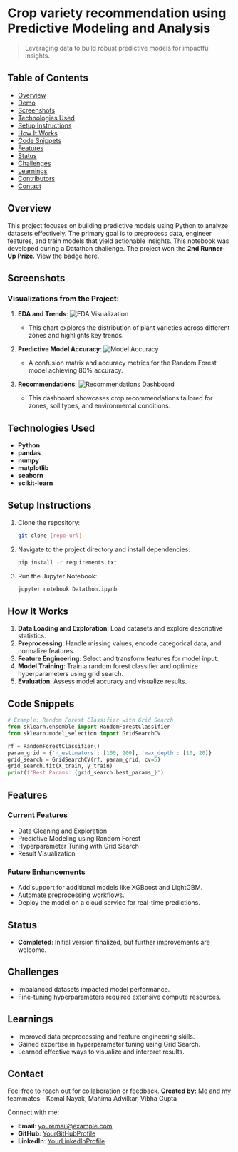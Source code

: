 # Crop variety recommendation using Predictive Modeling and Analysis

> Leveraging data to build robust predictive models for impactful insights.

## Table of Contents

- [Overview](#overview)
- [Demo](#demo)
- [Screenshots](#screenshots)
- [Technologies Used](#technologies-used)
- [Setup Instructions](#setup-instructions)
- [How It Works](#how-it-works)
- [Code Snippets](#code-snippets)
- [Features](#features)
- [Status](#status)
- [Challenges](#challenges)
- [Learnings](#learnings)
- [Contributors](#contributors)
- [Contact](#contact)

## Overview

This project focuses on building predictive models using Python to analyze datasets effectively. The primary goal is to preprocess data, engineer features, and train models that yield actionable insights. This notebook was developed during a Datathon challenge. The project won the **2nd Runner-Up Prize**. View the badge [here](https://badgr.com/public/assertions/rpl3BidYQJKToosP9B4jLg?identity__email=ogupta@horizon.csueastbay.edu).

## Screenshots

### Visualizations from the Project:

1. **EDA and Trends**:
   ![EDA Visualization](path/to/eda-visualization.png)
   - This chart explores the distribution of plant varieties across different zones and highlights key trends.

2. **Predictive Model Accuracy**:
   ![Model Accuracy](path/to/model-accuracy.png)
   - A confusion matrix and accuracy metrics for the Random Forest model achieving 80% accuracy.

3. **Recommendations**:
   ![Recommendations Dashboard](path/to/recommendations-dashboard.png)
   - This dashboard showcases crop recommendations tailored for zones, soil types, and environmental conditions.

## Technologies Used

- **Python**
- **pandas**
- **numpy**
- **matplotlib**
- **seaborn**
- **scikit-learn**

## Setup Instructions

1. Clone the repository:
   ```bash
   git clone [repo-url]
   ```
2. Navigate to the project directory and install dependencies:
   ```bash
   pip install -r requirements.txt
   ```
3. Run the Jupyter Notebook:
   ```bash
   jupyter notebook Datathon.ipynb
   ```

## How It Works

1. **Data Loading and Exploration**: Load datasets and explore descriptive statistics.
2. **Preprocessing**: Handle missing values, encode categorical data, and normalize features.
3. **Feature Engineering**: Select and transform features for model input.
4. **Model Training**: Train a random forest classifier and optimize hyperparameters using grid search.
5. **Evaluation**: Assess model accuracy and visualize results.

## Code Snippets

```python
# Example: Random Forest Classifier with Grid Search
from sklearn.ensemble import RandomForestClassifier
from sklearn.model_selection import GridSearchCV

rf = RandomForestClassifier()
param_grid = {'n_estimators': [100, 200], 'max_depth': [10, 20]}
grid_search = GridSearchCV(rf, param_grid, cv=5)
grid_search.fit(X_train, y_train)
print(f"Best Params: {grid_search.best_params_}")
```

## Features

### Current Features

- Data Cleaning and Exploration
- Predictive Modeling using Random Forest
- Hyperparameter Tuning with Grid Search
- Result Visualization

### Future Enhancements

- Add support for additional models like XGBoost and LightGBM.
- Automate preprocessing workflows.
- Deploy the model on a cloud service for real-time predictions.

## Status

- **Completed**: Initial version finalized, but further improvements are welcome.

## Challenges

- Imbalanced datasets impacted model performance.
- Fine-tuning hyperparameters required extensive compute resources.

## Learnings

- Improved data preprocessing and feature engineering skills.
- Gained expertise in hyperparameter tuning using Grid Search.
- Learned effective ways to visualize and interpret results.

## Contact

Feel free to reach out for collaboration or feedback. **Created by:** Me and my teammates - Komal Nayak, Mahima Advilkar, Vibha Gupta

Connect with me:

- **Email**: [youremail@example.com](mailto\:youremail@example.com)
- **GitHub**: [YourGitHubProfile](https://github.com/YourGitHubProfile)
- **LinkedIn**: [YourLinkedInProfile](https://linkedin.com/in/YourLinkedInProfile)
